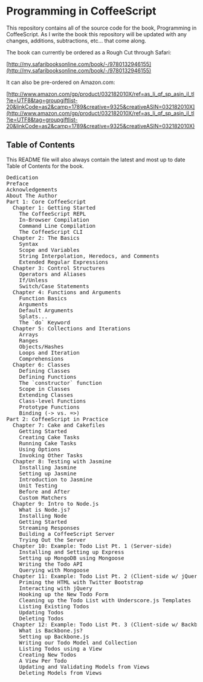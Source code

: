 # Programming in CoffeeScript

This repository contains all of the source code for the book, Programming in CoffeeScript. As I write the book this repository will be updated with any changes, additions, subtractions, etc... that come along.

The book can currently be ordered as a Rough Cut through Safari:

[http://my.safaribooksonline.com/book/-/9780132946155](http://my.safaribooksonline.com/book/-/9780132946155)

It can also be pre-ordered on Amazon.com:

[http://www.amazon.com/gp/product/032182010X/ref=as_li_qf_sp_asin_il_tl?ie=UTF8&tag=groupgiftlist-20&linkCode=as2&camp=1789&creative=9325&creativeASIN=032182010X](http://www.amazon.com/gp/product/032182010X/ref=as_li_qf_sp_asin_il_tl?ie=UTF8&tag=groupgiftlist-20&linkCode=as2&camp=1789&creative=9325&creativeASIN=032182010X)

## Table of Contents

This README file will also always contain the latest and most up to date Table of Contents for the book.

<pre>
Dedication
Preface
Acknowledgements
About The Author
Part 1: Core CoffeeScript
  Chapter 1: Getting Started
    The CoffeeScript REPL
    In-Browser Compilation
    Command Line Compilation
    The CoffeeScript CLI
  Chapter 2: The Basics
    Syntax
    Scope and Variables
    String Interpolation, Heredocs, and Comments
    Extended Regular Expressions
  Chapter 3: Control Structures
    Operators and Aliases
    If/Unless
    Switch/Case Statements
  Chapter 4: Functions and Arguments
    Function Basics
    Arguments
    Default Arguments
    Splats...
    The `do` Keyword
  Chapter 5: Collections and Iterations
    Arrays
    Ranges
    Objects/Hashes
    Loops and Iteration
    Comprehensions
  Chapter 6: Classes
    Defining Classes
    Defining Functions
    The `constructor` function
    Scope in Classes
    Extending Classes
    Class-level Functions
    Prototype Functions
    Binding (-> vs. =>)
Part 2: CoffeeScript in Practice
  Chapter 7: Cake and Cakefiles
    Getting Started
    Creating Cake Tasks
    Running Cake Tasks
    Using Options
    Invoking Other Tasks
  Chapter 8: Testing with Jasmine
    Installing Jasmine
    Setting up Jasmine
    Introduction to Jasmine
    Unit Testing
    Before and After
    Custom Matchers
  Chapter 9: Intro to Node.js
    What is Node.js?
    Installing Node
    Getting Started
    Streaming Responses
    Building a CoffeeScript Server
    Trying Out the Server
  Chapter 10: Example: Todo List Pt. 1 (Server-side)
    Installing and Setting up Express
    Setting up MongoDB using Mongoose
    Writing the Todo API
    Querying with Mongoose
  Chapter 11: Example: Todo List Pt. 2 (Client-side w/ jQuery)
    Priming the HTML with Twitter Bootstrap
    Interacting with jQuery
    Hooking up the New Todo Form
    Cleaning up the Todo List with Underscore.js Templates
    Listing Existing Todos
    Updating Todos
    Deleting Todos
  Chapter 12: Example: Todo List Pt. 3 (Client-side w/ Backbone.js)
    What is Backbone.js?
    Setting up Backbone.js
    Writing our Todo Model and Collection
    Listing Todos using a View
    Creating New Todos
    A View Per Todo
    Updating and Validating Models from Views
    Deleting Models from Views
</pre>
